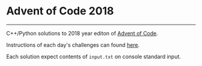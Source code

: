 # Advent of Code 2018
---
C++/Python solutions to 2018 year editon of [Advent of Code](https://adventofcode.com).

Instructions of each day's challenges can found [here](https://adventofcode.com/2018/).

Each solution expect contents of `input.txt` on console standard input.
